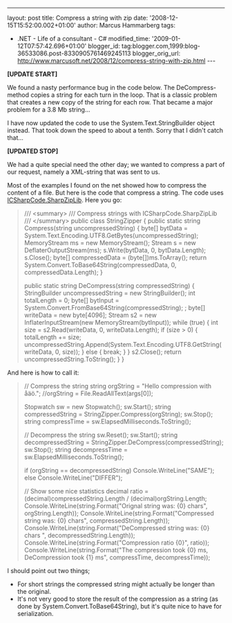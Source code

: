 ---
layout: post
title: Compress a string with zip date: '2008-12-15T15:52:00.002+01:00'
author: Marcus Hammarberg
tags:
  - .NET -
Life of a consultant - C# modified_time: '2009-01-12T07:57:42.696+01:00'
blogger_id: tag:blogger.com,1999:blog-36533086.post-8330905761469245113
blogger_orig_url: http://www.marcusoft.net/2008/12/compress-string-with-zip.html ---

**\[UPDATE START\]**

We found a nasty performance bug in the code below. The
DeCompress-method copies a string for each turn in the loop. That is a
classic problem that creates a new copy of the string for each row. That
became a major problem for a 3.8 Mb string...

I have now updated the code to use the System.Text.StringBuilder object
instead. That took down the speed to about a tenth. Sorry that I didn't
catch that...

**\[UPDATED STOP\]**

We had a quite special need the other day; we wanted to compress a part
of our request, namely a XML-string that was sent to us.

Most of the examples I found on the net showed how to compress the
content of a file. But here is the code that compress a string. The code
uses <a href="http://www.icsharpcode.net/OpenSource/SharpZipLib/"
target="_blank">ICSharpCode.SharpZipLib</a>. Here you go:

> /// \<summary\>
> /// Compress strings with ICSharpCode.SharpZipLib
> /// \</summary\>
> public class StringZipper
> {
> public static string Compress(string uncompressedString)
> {
> byte\[\] bytData =
> System.Text.Encoding.UTF8.GetBytes(uncompressedString);
> MemoryStream ms = new MemoryStream();
> Stream s = new DeflaterOutputStream(ms);
> s.Write(bytData, 0, bytData.Length);
> s.Close();
> byte\[\] compressedData = (byte\[\])ms.ToArray();
> return System.Convert.ToBase64String(compressedData, 0,
> compressedData.Length);
> }
>
> public static string DeCompress(string compressedString)
> {
> StringBuilder uncompressedString = new StringBuilder();
> int totalLength = 0;
> byte\[\] bytInput = System.Convert.FromBase64String(compressedString);
> ;
> byte\[\] writeData = new byte\[4096\];
> Stream s2 = new InflaterInputStream(new MemoryStream(bytInput));
> while (true)
> {
> int size = s2.Read(writeData, 0, writeData.Length);
> if (size \> 0)
> {
> totalLength += size;
> uncompressedString.Append(System.Text.Encoding.UTF8.GetString(writeData,
> 0, size));
> }
> else
> {
> break;
> }
> }
> s2.Close();
> return uncompressedString.ToString();
> }
> }

And here is how to call it:

> // Compress the string
> string orgString = "Hello compression with åäö.";
> //orgString = File.ReadAllText(args\[0\]);
>
> Stopwatch sw = new Stopwatch();
> sw.Start();
> string compressedString = StringZipper.Compress(orgString);
> sw.Stop();
> string compressTime = sw.ElapsedMilliseconds.ToString();
>
> // Decompress the string
> sw.Reset(); sw.Start();
> string decompressedString =
> StringZipper.DeCompress(compressedString);
> sw.Stop();
> string decompressTime = sw.ElapsedMilliseconds.ToString();
>
> if (orgString == decompressedString)
> Console.WriteLine("SAME");
> else
> Console.WriteLine("DIFFER");
>
> // Show some nice statistics
> decimal ratio = (decimal)compressedString.Length /
> (decimal)orgString.Length;
> Console.WriteLine(string.Format("Orignal string was: {0} chars",
> orgString.Length));
> Console.WriteLine(string.Format("Compressed string was: {0} chars",
> compressedString.Length));
> Console.WriteLine(string.Format("DeCompressed string was: {0} chars ",
> decompressedString.Length));
> Console.WriteLine(string.Format("Compression ratio {0}", ratio));
> Console.WriteLine(string.Format("The compression took {0} ms,
> DeCompression took {1} ms", compressTime, decompressTime));

I should point out two things;

-   For short strings the compressed string might actually be longer
    than the original.
-   It's not very good to store the result of the compression as a
    string (as done by System.Convert.ToBase64String), but it's quite
    nice to have for serialization.
